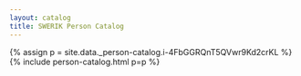 ```yaml
---
layout: catalog
title: SWERIK Person Catalog
---
```

{% assign p = site.data._person-catalog.i-4FbGGRQnT5QVwr9Kd2crKL %}
{% include person-catalog.html p=p %}

